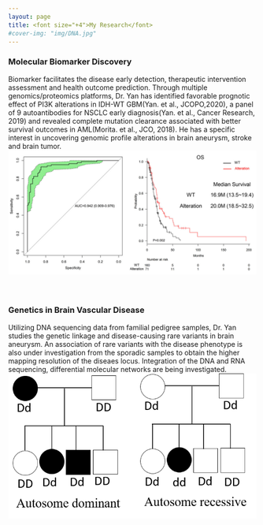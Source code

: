 ```yaml
---
layout: page
title: <font size="+4">My Research</font> 
#cover-img: "img/DNA.jpg"
---
```


### Molecular Biomarker Discovery
Biomarker facilitates the disease early detection, therapeutic intervention assessment and health outcome prediction. Through multiple genomics/proteomics platforms, Dr. Yan has identified favorable prognotic effect of PI3K alterations in IDH-WT GBM(Yan. et al., JCOPO,2020), a panel of 9 autoantibodies for NSCLC early diagnosis(Yan. et al., Cancer Research, 2019) and revealed complete mutation clearance associated with better survival outcomes in AML(Morita. et al., JCO, 2018). He has a specific interest in uncovering genomic profile alterations in brain aneurysm, stroke and brain tumor.  
![paperFig](/img/paperFig.jpg)

#### <br/>
### Genetics in Brain Vascular Disease
Utilizing DNA sequencing data from familial pedigree samples, Dr. Yan studies the genetic linkage and disease-causing rare variants in brain aneurysm. An association of rare variants with the disease phenotype is also under investigation from the sporadic samples to obtain the higher mapping resolution of the diseaes locus. Integration of the DNA and RNA sequencing, differential molecular networks are being investigated. 
![pedigree](/img/genetics.png)
